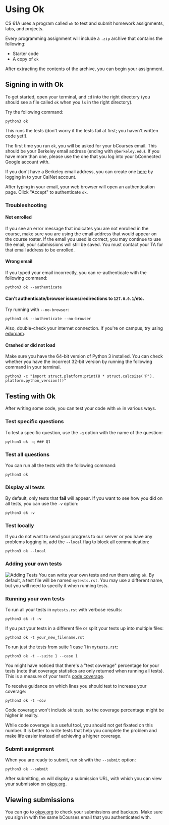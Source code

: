 

# Using Ok

CS 61A uses a program called `ok` to test and submit homework
assignments, labs, and projects.

Every programming assignment will include a `.zip` archive that
contains the following:

* Starter code
* A copy of `ok`

After extracting the contents of the archive, you can begin your
assignment.

## Signing in with Ok

To get started, open your terminal, and `cd` into the right directory
(you should see a file called `ok` when you `ls` in the right
directory).

Try the following command:

```
python3 ok
```

This runs the tests (don't worry if the tests fail at first; you
haven't written code yet!).

The first time you run `ok`, you will be asked for your bCourses email.
This should be your Berkeley email address (ending with `@berkeley.edu`).
If you have more than one, please use the one that you log into your
bConnected Google account with.

If you don't have a Berkeley email address, you can create one
[here](https://mybconnected.berkeley.edu/my/account/index "https://mybconnected.berkeley.edu/my/account/index") by logging
in to your CalNet account.

After typing in your email, your web browser will open an
authentication page. Click "Accept" to authenticate `ok`.

### Troubleshooting

#### Not enrolled

If you see an error message that indicates you are not enrolled in the course,
make sure you are using the email address that would appear on the course
roster. If the email you used is correct, you may continue to use the email;
your submissions will still be saved. You must contact your TA for that email
address to be enrolled.

#### Wrong email

If you typed your email incorrectly, you can re-authenticate with the following
command:

```
python3 ok --authenticate
```

#### Can't authenticate/browser issues/redirections to `127.0.0.1`/etc.

Try running with `--no-browser`:

```
python3 ok --authenticate --no-browser
```

Also, double-check your internet connection. If you're on campus, try using
[eduroam](https://technology.berkeley.edu/wi-fi "https://technology.berkeley.edu/wi-fi").

#### Crashed or did not load

Make sure you have the 64-bit version of Python 3 installed. You can check
whether you have the incorrect 32-bit version by running the following command
in your terminal.

```
python3 -c "import struct,platform;print(8 * struct.calcsize('P'), platform.python_version())"
```

## Testing with Ok

After writing some code, you can test your code with `ok` in various
ways.

### Test specific questions

To test a specific question, use the `-q` option with the name of the question:

```
python3 ok -q ### Q1
```

### Test all questions

You can run all the tests with the following command:

```
python3 ok
```

### Display all tests

By default, only tests that **fail** will appear. If you want to see how you did
on all tests, you can use the `-v` option:

```
python3 ok -v
```

### Test locally

If you do not want to send your progress to our server or you have any problems
logging in, add the `--local` flag to block all communication:

```
python3 ok --local
```

### Adding your own tests

![Adding Tests](assets/custom-test.png)
You can write your own tests and run them using `ok`. By default, a test file
will be named `mytests.rst`. You may use a different name, but you will need to
specify it when running tests.

### Running your own tests

To run all your tests in `mytests.rst` with verbose results:

```
python3 ok -t -v
```

If you put your tests in a different file or split your tests up into multiple
files:

```
python3 ok -t your_new_filename.rst
```

To run just the tests from suite 1 case 1 in `mytests.rst`:

```
python3 ok -t --suite 1 --case 1
```

You might have noticed that there's a "test coverage" percentage for your tests
(note that coverage statistics are only returned when running all tests). This
is a measure of your test's
[code coverage](https://en.wikipedia.org/wiki/Code_coverage "https://en.wikipedia.org/wiki/Code_coverage").

To receive guidance on which lines you should test to increase your coverage:

```
python3 ok -t -cov
```

Code coverage won't include `ok` tests, so the coverage percentage might be
higher in reality.

While code coverage is a useful tool, you should not get fixated on this number.
It is better to write tests that help you complete the problem and make life
easier instead of achieving a higher coverage.

### Submit assignment

When you are ready to submit, run `ok` with the `--submit` option:

```
python3 ok --submit
```

After submitting, `ok` will display a submission URL, with which you can view
your submission on [okpy.org](https://okpy.org "https://okpy.org").

## Viewing submissions

You can go to [okpy.org](https://okpy.org "https://okpy.org") to check your submissions and backups. Make sure you
sign in with the same bCourses email that you authenticated with.

